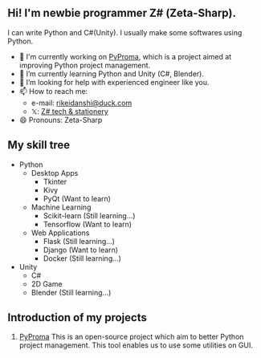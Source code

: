 ## Hi! I'm newbie programmer Ζ# (Zeta-Sharp).  
I can write Python and C#(Unity). I usually make some softwares using Python.

- 🔭 I'm currently working on [PyProma](https://github.com/Zeta-Sharp/PyProma/), which is a project aimed at improving Python project management.
- 🌱 I’m currently learning Python and Unity (C#, Blender).
- 🤔 I’m looking for help with experienced engineer like you.
- 📫 How to reach me:
  - e-mail: rikeidanshi@duck.com
  - 𝕏: [Ζ# tech & stationery](https://x.com/rikeidansh22373)
- 😄 Pronouns: Zeta-Sharp

## My skill tree  

- Python
  - Desktop Apps
    - Tkinter
    - Kivy
    - PyQt (Want to learn)
  - Machine Learning
    - Scikit-learn (Still learning...)
    - Tensorflow (Want to learn)
  - Web Applications
    - Flask (Still learning...)
    - Django (Want to learn)
    - Docker (Still learning...)
- Unity
  - C#
  - 2D Game
  - Blender (Still learning...)

## Introduction of my projects  
1. [PyProma](https://github.com/Zeta-Sharp/PyProma/)
   This is an open-source project which aim to better Python project management. This tool enables us to use some utilities on GUI.
